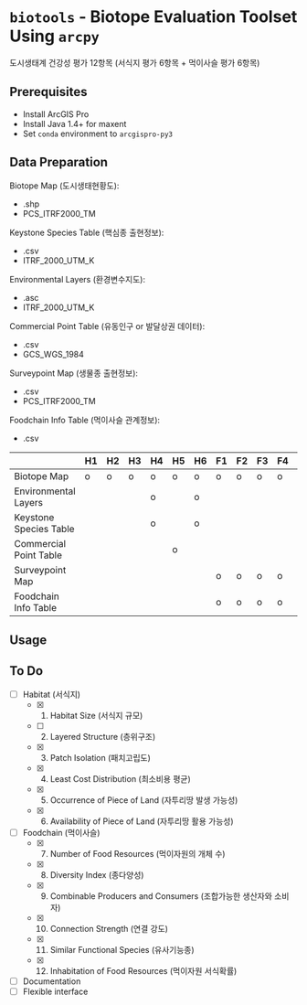 # `biotools` - Biotope Evaluation Toolset Using `arcpy`
도시생태계 건강성 평가 12항목 (서식지 평가 6항목 + 먹이사슬 평가 6항목)

## Prerequisites
* Install ArcGIS Pro
* Install Java 1.4+ for maxent
* Set `conda` environment to `arcgispro-py3`

## Data Preparation
Biotope Map (도시생태현황도):
* .shp
* PCS_ITRF2000_TM

Keystone Species Table (핵심종 출현정보):
* .csv
* ITRF_2000_UTM_K

Environmental Layers (환경변수지도):
* .asc
* ITRF_2000_UTM_K

Commercial Point Table (유동인구 or 발달상권 데이터):
* .csv
* GCS_WGS_1984

Surveypoint Map (생물종 출현정보):
* .csv
* PCS_ITRF2000_TM

Foodchain Info Table (먹이사슬 관계정보):
* .csv

||H1|H2|H3|H4|H5|H6|F1|F2|F3|F4|F5|F6|
|-|-|-|-|-|-|-|-|-|-|-|-|-|
|Biotope Map           |o|o|o|o|o|o|o|o|o|o|o|o|
|Environmental Layers  | | | |o| |o| | | | | |o|
|Keystone Species Table| | | |o| |o| | | | | | |
|Commercial Point Table | | | | |o| | | | | | | |
|Surveypoint Map       | | | | | | |o|o|o|o|o|o|
|Foodchain Info Table  | | | | | | |o|o|o|o|o| |

## Usage

## To Do
- [ ] Habitat (서식지)
  - [x] 1. Habitat Size (서식지 규모)
  - [ ] 2. Layered Structure (층위구조)
  - [x] 3. Patch Isolation (패치고립도)
  - [x] 4. Least Cost Distribution (최소비용 평균)
  - [x] 5. Occurrence of Piece of Land (자투리땅 발생 가능성)
  - [x] 6. Availability of Piece of Land (자투리땅 활용 가능성)
- [ ] Foodchain (먹이사슬)
  - [x] 7. Number of Food Resources (먹이자원의 개체 수)
  - [x] 8. Diversity Index (종다양성)
  - [x] 9. Combinable Producers and Consumers (조합가능한 생산자와 소비자)
  - [x] 10. Connection Strength (연결 강도)
  - [x] 11. Similar Functional Species (유사기능종)
  - [x] 12. Inhabitation of Food Resources (먹이자원 서식확률)
- [ ] Documentation
- [ ] Flexible interface
